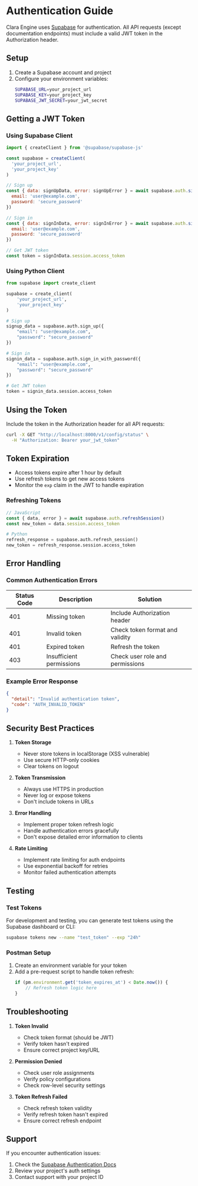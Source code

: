 # Authentication Guide

Clara Engine uses [Supabase](https://supabase.com) for authentication. All API requests (except documentation endpoints) must include a valid JWT token in the Authorization header.

## Setup

1. Create a Supabase account and project
2. Configure your environment variables:
   ```bash
   SUPABASE_URL=your_project_url
   SUPABASE_KEY=your_project_key
   SUPABASE_JWT_SECRET=your_jwt_secret
   ```

## Getting a JWT Token

### Using Supabase Client

```javascript
import { createClient } from '@supabase/supabase-js'

const supabase = createClient(
  'your_project_url',
  'your_project_key'
)

// Sign up
const { data: signUpData, error: signUpError } = await supabase.auth.signUp({
  email: 'user@example.com',
  password: 'secure_password'
})

// Sign in
const { data: signInData, error: signInError } = await supabase.auth.signInWithPassword({
  email: 'user@example.com',
  password: 'secure_password'
})

// Get JWT token
const token = signInData.session.access_token
```

### Using Python Client

```python
from supabase import create_client

supabase = create_client(
    'your_project_url',
    'your_project_key'
)

# Sign up
signup_data = supabase.auth.sign_up({
    "email": "user@example.com",
    "password": "secure_password"
})

# Sign in
signin_data = supabase.auth.sign_in_with_password({
    "email": "user@example.com",
    "password": "secure_password"
})

# Get JWT token
token = signin_data.session.access_token
```

## Using the Token

Include the token in the Authorization header for all API requests:

```bash
curl -X GET "http://localhost:8000/v1/config/status" \
  -H "Authorization: Bearer your_jwt_token"
```

## Token Expiration

- Access tokens expire after 1 hour by default
- Use refresh tokens to get new access tokens
- Monitor the `exp` claim in the JWT to handle expiration

### Refreshing Tokens

```javascript
// JavaScript
const { data, error } = await supabase.auth.refreshSession()
const new_token = data.session.access_token
```

```python
# Python
refresh_response = supabase.auth.refresh_session()
new_token = refresh_response.session.access_token
```

## Error Handling

### Common Authentication Errors

| Status Code | Description | Solution |
|------------|-------------|----------|
| 401 | Missing token | Include Authorization header |
| 401 | Invalid token | Check token format and validity |
| 401 | Expired token | Refresh the token |
| 403 | Insufficient permissions | Check user role and permissions |

### Example Error Response

```json
{
  "detail": "Invalid authentication token",
  "code": "AUTH_INVALID_TOKEN"
}
```

## Security Best Practices

1. **Token Storage**
   - Never store tokens in localStorage (XSS vulnerable)
   - Use secure HTTP-only cookies
   - Clear tokens on logout

2. **Token Transmission**
   - Always use HTTPS in production
   - Never log or expose tokens
   - Don't include tokens in URLs

3. **Error Handling**
   - Implement proper token refresh logic
   - Handle authentication errors gracefully
   - Don't expose detailed error information to clients

4. **Rate Limiting**
   - Implement rate limiting for auth endpoints
   - Use exponential backoff for retries
   - Monitor failed authentication attempts

## Testing

### Test Tokens

For development and testing, you can generate test tokens using the Supabase dashboard or CLI:

```bash
supabase tokens new --name "test_token" --exp "24h"
```

### Postman Setup

1. Create an environment variable for your token
2. Add a pre-request script to handle token refresh:
   ```javascript
   if (pm.environment.get('token_expires_at') < Date.now()) {
       // Refresh token logic here
   }
   ```

## Troubleshooting

1. **Token Invalid**
   - Check token format (should be JWT)
   - Verify token hasn't expired
   - Ensure correct project key/URL

2. **Permission Denied**
   - Check user role assignments
   - Verify policy configurations
   - Check row-level security settings

3. **Token Refresh Failed**
   - Check refresh token validity
   - Verify refresh token hasn't expired
   - Ensure correct refresh endpoint

## Support

If you encounter authentication issues:
1. Check the [Supabase Authentication Docs](https://supabase.com/docs/guides/auth)
2. Review your project's auth settings
3. Contact support with your project ID 